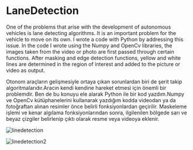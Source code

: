 # LaneDetection

One of the problems that arise with the development of autonomous vehicles is lane detecting algorithms. It is an important problem for the vehicle to move on its own. I wrote a code with Python by addressing this issue. In the code I wrote using the Numpy and OpenCv libraries, the images taken from the video or photo are first passed through certain functions. After masking and edge detection functions, yellow and white lines are determined in the region of interest and added to the picture or video as output.

Otonom araçların gelişmesiyle ortaya çıkan sorunlardan biri de şerit takip algoritmalarıdır.Aracın kendi kendine hareket etmesi için önemli bir problemdir. Ben de bu konuyu ele alarak Python ile bir kod yazdım.Numpy ve OpenCv kütüphanelerini kullanarak yazdığım kodda videodan ya da fotoğraftan alınan resimler önce belirli fonksiyonlardan geçirilir. Maskeleme işlemi ve kenar algılama fonksiyonlarından sonra, ilgilenilen bölgede sarı ve beyaz çizgiler belirlenip çıktı olarak resme veya videoya eklenir.

![linedetection](https://user-images.githubusercontent.com/73248614/168923795-1a81f244-f0f8-4282-8fe6-67d760782bce.jpg)


![linedetection2](https://user-images.githubusercontent.com/73248614/168925384-85701699-ecc1-41f8-8791-381031578c12.jpg)
